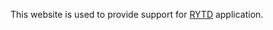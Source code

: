 This website is used to provide support for [RYTD](https://github.com/rishikdev/Xcode-Projects/tree/main/RYTD) application.
